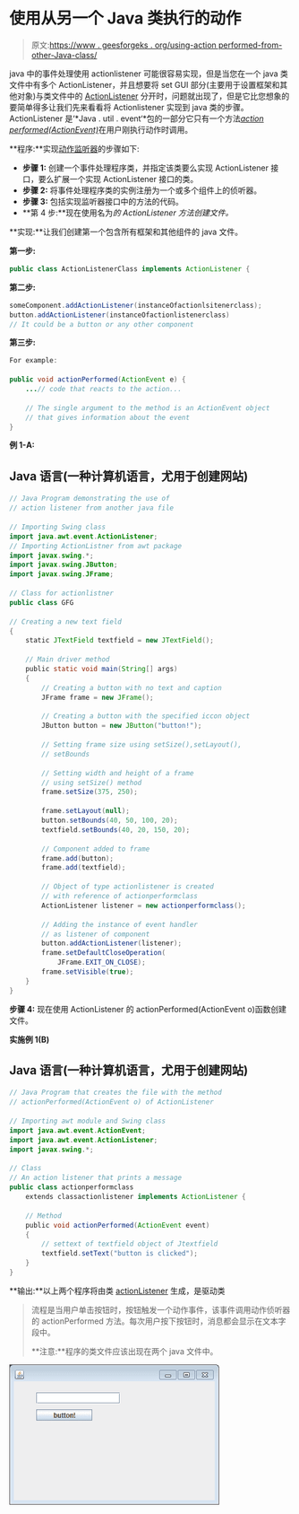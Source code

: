 # 使用从另一个 Java 类执行的动作

> 原文:[https://www . geesforgeks . org/using-action performed-from-other-Java-class/](https://www.geeksforgeeks.org/using-actionperformed-from-another-java-class/)

java 中的事件处理使用 actionlistener 可能很容易实现，但是当您在一个 java 类文件中有多个 ActionListener，并且想要将 set GUI 部分(主要用于设置框架和其他对象)与类文件中的 [ActionListener](https://www.geeksforgeeks.org/java-swing-jmenubar/) 分开时，问题就出现了，但是它比您想象的要简单得多让我们先来看看将 Actionlistener 实现到 java 类的步骤。ActionListener 是‘*Java . util . event‘*包的一部分它只有一个方法[*action performed(ActionEvent)*](https://www.geeksforgeeks.org/java-swing-jtogglebutton-class/)在用户刚执行动作时调用。

**程序:**实现[动作监听器](https://www.geeksforgeeks.org/java-swing-jmenubar/)的步骤如下:

*   **步骤 1:** 创建一个事件处理程序类，并指定该类要么实现 ActionListener 接口，要么扩展一个实现 ActionListener 接口的类。
*   **步骤 2:** 将事件处理程序类的实例注册为一个或多个组件上的侦听器。
*   **步骤 3:** 包括实现监听器接口中的方法的代码。
*   **第 4 步:**现在使用名为*的 ActionListener 方法创建文件。*

**实现:**让我们创建第一个包含所有框架和其他组件的 java 文件。

**第一步:**

```java
public class ActionListenerClass implements ActionListener { 
```

**第二步:**

```java
someComponent.addActionListener(instanceOfactionlsitenerclass);
button.addActionListener(instanceOfactionlistenerclass)
// It could be a button or any other component
```

**第三步:**

```java
For example:

public void actionPerformed(ActionEvent e) { 
    ...// code that reacts to the action... 

    // The single argument to the method is an ActionEvent object
    // that gives information about the event
}
```

**例 1-A:**

## Java 语言(一种计算机语言，尤用于创建网站)

```java
// Java Program demonstrating the use of
// action listener from another java file

// Importing Swing class
import java.awt.event.ActionListener;
// Importing ActionListner from awt package
import javax.swing.*;
import javax.swing.JButton;
import javax.swing.JFrame;

// Class for actionlistner
public class GFG

// Creating a new text field
{
    static JTextField textfield = new JTextField();

    // Main driver method
    public static void main(String[] args)
    {
        // Creating a button with no text and caption
        JFrame frame = new JFrame();

        // Creating a button with the specified iccon object
        JButton button = new JButton("button!");

        // Setting frame size using setSize(),setLayout(),
        // setBounds

        // Setting width and height of a frame
        // using setSize() method
        frame.setSize(375, 250);

        frame.setLayout(null);
        button.setBounds(40, 50, 100, 20);
        textfield.setBounds(40, 20, 150, 20);

        // Component added to frame
        frame.add(button);
        frame.add(textfield);

        // Object of type actionlistener is created
        // with reference of actionperformclass
        ActionListener listener = new actionperformclass();

        // Adding the instance of event handler
        // as listener of component
        button.addActionListener(listener);
        frame.setDefaultCloseOperation(
            JFrame.EXIT_ON_CLOSE);
        frame.setVisible(true);
    }
}
```

**步骤 4:** 现在使用 ActionListener 的 actionPerformed(ActionEvent o)函数创建文件。

**实施例 1(B)**

## Java 语言(一种计算机语言，尤用于创建网站)

```java
// Java Program that creates the file with the method
// actionPerformed(ActionEvent o) of ActionListener

// Importing awt module and Swing class
import java.awt.event.ActionEvent;
import java.awt.event.ActionListener;
import javax.swing.*;

// Class
// An action listener that prints a message
public class actionperformclass
    extends classactionlistener implements ActionListener {

    // Method
    public void actionPerformed(ActionEvent event)
    {
        // settext of textfield object of Jtextfield
        textfield.setText("button is clicked");
    }
}
```

**输出:**以上两个程序将由类 [actionListener](https://www.geeksforgeeks.org/java-swing-jmenubar/) 生成，是驱动类

> 流程是当用户单击按钮时，按钮触发一个动作事件，该事件调用动作侦听器的 actionPerformed 方法。每次用户按下按钮时，消息都会显示在文本字段中。
> 
> **注意:**程序的类文件应该出现在两个 java 文件中。

![](img/8902a46ad75a7443dddb73d7627e3253.png)